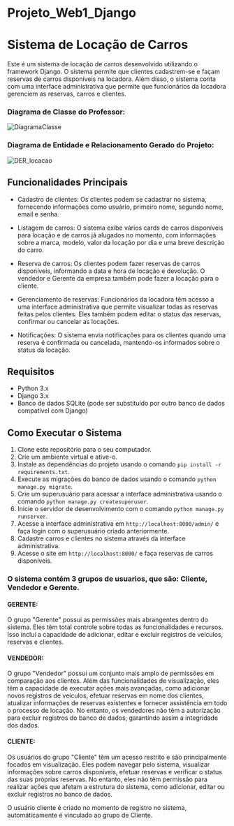 # Projeto_Web1_Django

# Sistema de Locação de Carros

Este é um sistema de locação de carros desenvolvido utilizando o framework Django. O sistema permite que clientes cadastrem-se e façam reservas de carros disponíveis na locadora. Além disso, o sistema conta com uma interface administrativa que permite que funcionários da locadora gerenciem as reservas, carros e clientes.


### Diagrama de Classe do Professor:
![DiagramaClasse](https://github.com/saviodev23/Projeto_Web1_Django/assets/132952225/d8bd07b4-a0bc-4713-a4e5-cd1eaf640056)

### Diagrama de Entidade e Relacionamento Gerado do Projeto:
![DER_locacao](https://github.com/saviodev23/Projeto_Web1_Django/assets/132952225/c4f46668-60fd-4b7a-967d-b599619f3d07)



## Funcionalidades Principais

- Cadastro de clientes: Os clientes podem se cadastrar no sistema, fornecendo informações como usuário, primeiro nome, segundo nome, email e senha.

- Listagem de carros: O sistema exibe vários cards de carros disponíveis para locação e de carros já alugados no momento, com informações sobre a marca, modelo, valor da locação por dia e uma breve descrição do carro.

- Reserva de carros: Os clientes podem fazer reservas de carros disponíveis, informando a data e hora de locação e devolução. O vendedor e Gerente da empresa também pode fazer a locação para o cliente.

- Gerenciamento de reservas: Funcionários da locadora têm acesso a uma interface administrativa que permite visualizar todas as reservas feitas pelos clientes. Eles também podem editar o status das reservas, confirmar ou cancelar as locações.

- Notificações: O sistema envia notificações para os clientes quando uma reserva é confirmada ou cancelada, mantendo-os informados sobre o status da locação.

## Requisitos

- Python 3.x
- Django 3.x
- Banco de dados SQLite (pode ser substituído por outro banco de dados compatível com Django)

## Como Executar o Sistema

1. Clone este repositório para o seu computador.
2. Crie um ambiente virtual e ative-o.
3. Instale as dependências do projeto usando o comando `pip install -r requirements.txt`.
4. Execute as migrações do banco de dados usando o comando `python manage.py migrate`.
5. Crie um superusuário para acessar a interface administrativa usando o comando `python manage.py createsuperuser`.
6. Inicie o servidor de desenvolvimento com o comando `python manage.py runserver`.
7. Acesse a interface administrativa em `http://localhost:8000/admin/` e faça login com o superusuário criado anteriormente.
8. Cadastre carros e clientes no sistema através da interface administrativa.
9. Acesse o site em `http://localhost:8000/` e faça reservas de carros disponíveis.

### O sistema contém 3 grupos de usuarios, que são: Cliente, Vendedor e Gerente. 

#### GERENTE:
O grupo "Gerente" possui as permissões mais abrangentes dentro do sistema. Eles têm total controle sobre todas as funcionalidades e recursos. Isso inclui a capacidade de adicionar, editar e excluir registros de veículos, reservas e clientes.


#### VENDEDOR:
O grupo "Vendedor" possui um conjunto mais amplo de permissões em comparação aos clientes. Além das funcionalidades de visualização, eles têm a capacidade de executar ações mais avançadas, como adicionar novos registros de veículos, efetuar reservas em nome dos clientes, atualizar informações de reservas existentes e fornecer assistência em todo o processo de locação. No entanto, os vendedores não têm a autorização para excluir registros do banco de dados, garantindo assim a integridade dos dados.

#### CLIENTE:
Os usuários do grupo "Cliente" têm um acesso restrito e são principalmente focados em visualização. Eles podem navegar pelo sistema, visualizar informações sobre carros disponíveis, efetuar reservas e verificar o status das suas próprias reservas. No entanto, eles não têm permissão para realizar ações que afetam a estrutura do sistema, como adicionar, editar ou excluir registros no banco de dados.

O usuário cliente é criado no momento de registro no sistema, automáticamente é vinculado ao grupo de Cliente.

